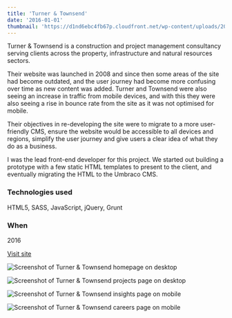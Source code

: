 ```yaml
---
title: 'Turner & Townsend'
date: '2016-01-01'
thumbnail: 'https://d1nd6ebc4fb67p.cloudfront.net/wp-content/uploads/2016/09/05211614/thumb-turnertownsend.jpg'
---
```


Turner & Townsend is a construction and project management consultancy serving clients across the property, infrastructure and natural resources sectors.

Their website was launched in 2008 and since then some areas of the site had become outdated, and the user journey had become more confusing over time as new content was added. Turner and Townsend were also seeing an increase in traffic from mobile devices, and with this they were also seeing a rise in bounce rate from the site as it was not optimised for mobile.

Their objectives in re-developing the site were to migrate to a more user-friendly CMS, ensure the website would be accessible to all devices and regions, simplify the user journey and give users a clear idea of what they do as a business.

I was the lead front-end developer for this project. We started out building a prototype with a few static HTML templates to present to the client, and eventually migrating the HTML to the Umbraco CMS.

### Technologies used
HTML5, SASS, JavaScript, jQuery, Grunt

### When
2016

<p><a class="button__link" href="http://www.turnerandtownsend.com" target="_blank" rel="noopener">Visit site</a></p>

![Screenshot of Turner & Townsend homepage on desktop](https://d1nd6ebc4fb67p.cloudfront.net/wp-content/uploads/2016/09/05211442/tt-home.jpg)

![Screenshot of Turner & Townsend projects page on desktop](https://d1nd6ebc4fb67p.cloudfront.net/wp-content/uploads/2016/09/05211436/tt-projects.jpg)

<div class="grid grid--work grid--322">

![Screenshot of Turner & Townsend insights page on mobile](https://d1nd6ebc4fb67p.cloudfront.net/wp-content/uploads/2016/09/05211421/tt-insights.png)

![Screenshot of Turner & Townsend careers page on mobile](https://d1nd6ebc4fb67p.cloudfront.net/wp-content/uploads/2016/09/05211426/tt-careers.png)
</div>
